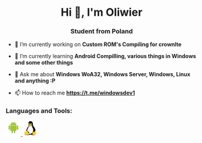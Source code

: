 <h1 align="center">Hi 👋, I'm Oliwier</h1>
<h3 align="center">Student from Poland</h3>

- 🔭 I’m currently working on **Custom ROM's Compiling for crownlte**

- 🌱 I’m currently learning **Android Compilling, various things in Windows and some other things**

- 💬 Ask me about **Windows WoA32, Windows Server, Windows, Linux and anything :P**

- 📫 How to reach me **https://t.me/windowsdev1**


<h3 align="left">Languages and Tools:</h3>
<p align="left"> <a href="https://developer.android.com" target="_blank"> <img src="https://raw.githubusercontent.com/devicons/devicon/master/icons/android/android-original-wordmark.svg" alt="android" width="40" height="40"/> </a> <a href="https://www.linux.org/" target="_blank"> <img src="https://raw.githubusercontent.com/devicons/devicon/master/icons/linux/linux-original.svg" alt="linux" width="40" height="40"/> </a> </p>
